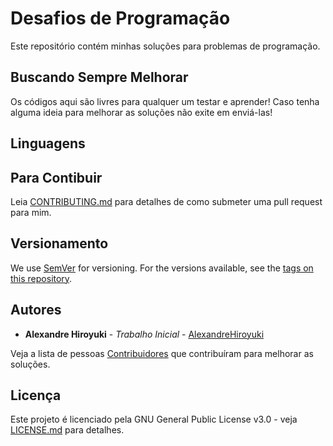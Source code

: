 # Desafios de Programação

Este repositório contém minhas soluções para problemas de programação.

## Buscando Sempre Melhorar

Os códigos aqui são livres para qualquer um testar e aprender! Caso tenha alguma ideia para melhorar as soluções não exite em enviá-las!

## Linguagens

## Para Contibuir

Leia [CONTRIBUTING.md](https://github.com/AlexandreHiroyuki/DesafiosDeProgramacao) para detalhes de como submeter uma pull request para mim.

## Versionamento

We use [SemVer](http://semver.org/) for versioning. For the versions available, see the [tags on this repository](https://github.com/your/project/tags).

## Autores

* **Alexandre Hiroyuki** - *Trabalho Inicial* - [AlexandreHiroyuki](https://github.com/AlexandreHiroyuki)

Veja a lista de pessoas [Contribuidores](https://github.com/AlexandreHiroyuki/DesafiosDeProgramacao) que contribuíram para melhorar as soluções.

## Licença

Este projeto é licenciado pela GNU General Public License v3.0 - veja [LICENSE.md](LICENSE) para detalhes.
